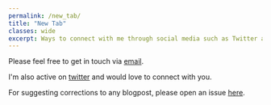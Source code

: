 ```yaml
---
permalink: /new_tab/
title: "New Tab"
classes: wide
excerpt: Ways to connect with me through social media such as Twitter and Linkedin and via email.
---
```


Please feel free to get in touch via [email](mailto:meamitkc@gmail.com).  

I'm also active on [twitter](http://bit.ly/amitnesstwitter) and would love to connect with you.
  
For suggesting corrections to any blogpost, please open an issue [here](https://github.com/amitness/amitness.github.io/issues/new).
